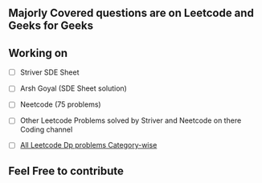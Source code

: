 
## Majorly Covered questions are on Leetcode and Geeks for Geeks  



## Working on 

- [ ] Striver SDE Sheet 
- [ ] Arsh Goyal (SDE Sheet solution)
- [ ] Neetcode (75 problems)
- [ ] Other Leetcode Problems solved by Striver and Neetcode on there Coding channel
- [ ] [All Leetcode Dp problems Category-wise](https://leetcode.com/discuss/general-discussion/1050391/Must-do-Dynamic-programming-Problems-Category-wise)




## Feel Free to contribute